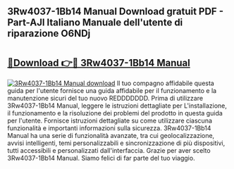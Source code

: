 ## 3Rw4037-1Bb14 Manual Download gratuit PDF - Part-AJl Italiano Manuale dell'utente di riparazione O6NDj

# <h2><a href="http://dfbaki.blite.top/?on=3Rw4037-1Bb14+Manual">🔗Download 👉🔴 3Rw4037-1Bb14 Manual</a></h2>

[![3Rw4037-1Bb14 Manual download](https://i.imgur.com/lujVjoI.png)](http://dfbaki.blite.top/?on=3Rw4037-1Bb14+Manual)
Il tuo compagno affidabile questa guida per l'utente fornisce una guida affidabile per il funzionamento e la manutenzione sicuri del tuo nuovo REDDDDDDD. Prima di utilizzare 3Rw4037-1Bb14 Manual, leggere le istruzioni dettagliate per L'installazione, il funzionamento e la risoluzione dei problemi del prodotto in questa guida per l'utente. Fornisce istruzioni dettagliate su come utilizzare ciascuna funzionalità e importanti informazioni sulla sicurezza. 3Rw4037-1Bb14 Manual ha una serie di funzionalità avanzate, tra cui geolocalizzazione, avvisi intelligenti, temi personalizzabili e sincronizzazione di più dispositivi, tutti accessibili e personalizzati dall'interfaccia. Grazie per aver scelto 3Rw4037-1Bb14 Manual. Siamo felici di far parte del tuo viaggio.
